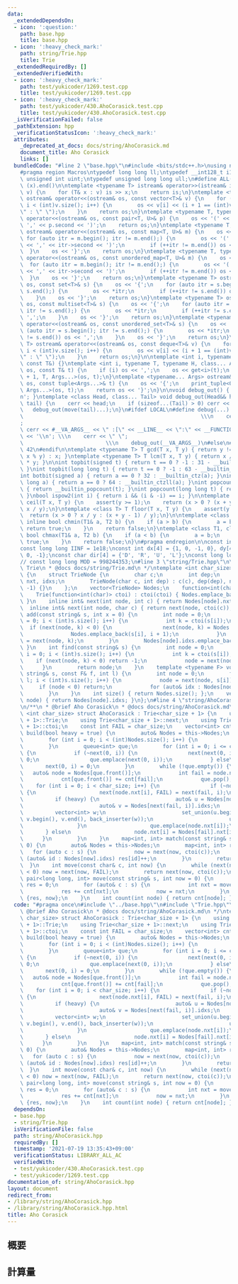 ```yaml
---
data:
  _extendedDependsOn:
  - icon: ':question:'
    path: base.hpp
    title: base.hpp
  - icon: ':heavy_check_mark:'
    path: string/Trie.hpp
    title: Trie
  _extendedRequiredBy: []
  _extendedVerifiedWith:
  - icon: ':heavy_check_mark:'
    path: test/yukicoder/1269.test.cpp
    title: test/yukicoder/1269.test.cpp
  - icon: ':heavy_check_mark:'
    path: test/yukicoder/430.AhoCorasick.test.cpp
    title: test/yukicoder/430.AhoCorasick.test.cpp
  _isVerificationFailed: false
  _pathExtension: hpp
  _verificationStatusIcon: ':heavy_check_mark:'
  attributes:
    _deprecated_at_docs: docs/string/AhoCorasick.md
    document_title: Aho Corasick
    links: []
  bundledCode: "#line 2 \"base.hpp\"\n#include <bits/stdc++.h>\nusing namespace std;\n\
    #pragma region Macros\ntypedef long long ll;\ntypedef __int128_t i128;\ntypedef\
    \ unsigned int uint;\ntypedef unsigned long long ull;\n#define ALL(x) (x).begin(),\
    \ (x).end()\n\ntemplate <typename T> istream& operator>>(istream& is, vector<T>&\
    \ v) {\n    for (T& x : v) is >> x;\n    return is;\n}\ntemplate <typename T>\
    \ ostream& operator<<(ostream& os, const vector<T>& v) {\n    for (int i = 0;\
    \ i < (int)v.size(); i++) {\n        os << v[i] << (i + 1 == (int)v.size() ? \"\
    \" : \" \");\n    }\n    return os;\n}\ntemplate <typename T, typename U> ostream&\
    \ operator<<(ostream& os, const pair<T, U>& p) {\n    os << '(' << p.first <<\
    \ ',' << p.second << ')';\n    return os;\n}\ntemplate <typename T, typename U>\
    \ ostream& operator<<(ostream& os, const map<T, U>& m) {\n    os << '{';\n   \
    \ for (auto itr = m.begin(); itr != m.end();) {\n        os << '(' << itr->first\
    \ << ',' << itr->second << ')';\n        if (++itr != m.end()) os << ',';\n  \
    \  }\n    os << '}';\n    return os;\n}\ntemplate <typename T, typename U> ostream&\
    \ operator<<(ostream& os, const unordered_map<T, U>& m) {\n    os << '{';\n  \
    \  for (auto itr = m.begin(); itr != m.end();) {\n        os << '(' << itr->first\
    \ << ',' << itr->second << ')';\n        if (++itr != m.end()) os << ',';\n  \
    \  }\n    os << '}';\n    return os;\n}\ntemplate <typename T> ostream& operator<<(ostream&\
    \ os, const set<T>& s) {\n    os << '{';\n    for (auto itr = s.begin(); itr !=\
    \ s.end();) {\n        os << *itr;\n        if (++itr != s.end()) os << ',';\n\
    \    }\n    os << '}';\n    return os;\n}\ntemplate <typename T> ostream& operator<<(ostream&\
    \ os, const multiset<T>& s) {\n    os << '{';\n    for (auto itr = s.begin();\
    \ itr != s.end();) {\n        os << *itr;\n        if (++itr != s.end()) os <<\
    \ ',';\n    }\n    os << '}';\n    return os;\n}\ntemplate <typename T> ostream&\
    \ operator<<(ostream& os, const unordered_set<T>& s) {\n    os << '{';\n    for\
    \ (auto itr = s.begin(); itr != s.end();) {\n        os << *itr;\n        if (++itr\
    \ != s.end()) os << ',';\n    }\n    os << '}';\n    return os;\n}\ntemplate <typename\
    \ T> ostream& operator<<(ostream& os, const deque<T>& v) {\n    for (int i = 0;\
    \ i < (int)v.size(); i++) {\n        os << v[i] << (i + 1 == (int)v.size() ? \"\
    \" : \" \");\n    }\n    return os;\n}\n\ntemplate <int i, typename T> void print_tuple(ostream&,\
    \ const T&) {}\ntemplate <int i, typename T, typename H, class... Args> void print_tuple(ostream&\
    \ os, const T& t) {\n    if (i) os << ',';\n    os << get<i>(t);\n    print_tuple<i\
    \ + 1, T, Args...>(os, t);\n}\ntemplate <typename... Args> ostream& operator<<(ostream&\
    \ os, const tuple<Args...>& t) {\n    os << '{';\n    print_tuple<0, tuple<Args...>,\
    \ Args...>(os, t);\n    return os << '}';\n}\n\nvoid debug_out() { cerr << '\\\
    n'; }\ntemplate <class Head, class... Tail> void debug_out(Head&& head, Tail&&...\
    \ tail) {\n    cerr << head;\n    if (sizeof...(Tail) > 0) cerr << \", \";\n \
    \   debug_out(move(tail)...);\n}\n#ifdef LOCAL\n#define debug(...)           \
    \                                                        \\\n    cerr << \" \"\
    ;                                                                     \\\n   \
    \ cerr << #__VA_ARGS__ << \" :[\" << __LINE__ << \":\" << __FUNCTION__ << \"]\"\
    \ << '\\n'; \\\n    cerr << \" \";                                           \
    \                          \\\n    debug_out(__VA_ARGS__)\n#else\n#define debug(...)\
    \ 42\n#endif\n\ntemplate <typename T> T gcd(T x, T y) { return y != 0 ? gcd(y,\
    \ x % y) : x; }\ntemplate <typename T> T lcm(T x, T y) { return x / gcd(x, y)\
    \ * y; }\n\nint topbit(signed t) { return t == 0 ? -1 : 31 - __builtin_clz(t);\
    \ }\nint topbit(long long t) { return t == 0 ? -1 : 63 - __builtin_clzll(t); }\n\
    int botbit(signed a) { return a == 0 ? 32 : __builtin_ctz(a); }\nint botbit(long\
    \ long a) { return a == 0 ? 64 : __builtin_ctzll(a); }\nint popcount(signed t)\
    \ { return __builtin_popcount(t); }\nint popcount(long long t) { return __builtin_popcountll(t);\
    \ }\nbool ispow2(int i) { return i && (i & -i) == i; }\n\ntemplate <class T> T\
    \ ceil(T x, T y) {\n    assert(y >= 1);\n    return (x > 0 ? (x + y - 1) / y :\
    \ x / y);\n}\ntemplate <class T> T floor(T x, T y) {\n    assert(y >= 1);\n  \
    \  return (x > 0 ? x / y : (x + y - 1) / y);\n}\n\ntemplate <class T1, class T2>\
    \ inline bool chmin(T1& a, T2 b) {\n    if (a > b) {\n        a = b;\n       \
    \ return true;\n    }\n    return false;\n}\ntemplate <class T1, class T2> inline\
    \ bool chmax(T1& a, T2 b) {\n    if (a < b) {\n        a = b;\n        return\
    \ true;\n    }\n    return false;\n}\n#pragma endregion\n\nconst int INF = 1e9;\n\
    const long long IINF = 1e18;\nconst int dx[4] = {1, 0, -1, 0}, dy[4] = {0, 1,\
    \ 0, -1};\nconst char dir[4] = {'D', 'R', 'U', 'L'};\nconst long long MOD = 1000000007;\n\
    // const long long MOD = 998244353;\n#line 3 \"string/Trie.hpp\"\n\n/**\n * @brief\
    \ Trie\n * @docs docs/string/Trie.md\n */\ntemplate <int char_size> struct Trie\
    \ {\n    struct TrieNode {\n        char c;\n        int dep;\n        vector<int>\
    \ nxt, idxs;\n        TrieNode(char c, int dep) : c(c), dep(dep), nxt(char_size,\
    \ -1) {}\n    };\n    vector<TrieNode> Nodes;\n    function<int(char)> ctoi;\n\
    \    Trie(function<int(char)> ctoi) : ctoi(ctoi) { Nodes.emplace_back('$', 0);\
    \ }\n    inline int& next(int node, int c) { return Nodes[node].nxt[c]; }\n  \
    \  inline int& next(int node, char c) { return next(node, ctoi(c)); }\n    void\
    \ add(const string& s, int x = 0) {\n        int node = 0;\n        for (int i\
    \ = 0; i < (int)s.size(); i++) {\n            int k = ctoi(s[i]);\n          \
    \  if (next(node, k) < 0) {\n                next(node, k) = Nodes.size();\n \
    \               Nodes.emplace_back(s[i], i + 1);\n            }\n            node\
    \ = next(node, k);\n        }\n        Nodes[node].idxs.emplace_back(x);\n   \
    \ }\n    int find(const string& s) {\n        int node = 0;\n        for (int\
    \ i = 0; i < (int)s.size(); i++) {\n            int k = ctoi(s[i]);\n        \
    \    if (next(node, k) < 0) return -1;\n            node = next(node, k);\n  \
    \      }\n        return node;\n    }\n    template <typename F> void query(const\
    \ string& s, const F& f, int l) {\n        int node = 0;\n        for (int i =\
    \ l; i < (int)s.size(); i++) {\n            node = next(node, s[i]);\n       \
    \     if (node < 0) return;\n            for (auto& idx : Nodes[node].idxs) f(idx);\n\
    \        }\n    }\n    int size() { return Nodes.size(); };\n    vector<int> idxs(int\
    \ node) { return Nodes[node].idxs; }\n};\n#line 4 \"string/AhoCorasick.hpp\"\n\
    \n/**\n * @brief Aho Corasick\n * @docs docs/string/AhoCorasick.md\n */\ntemplate\
    \ <int char_size> struct AhoCorasick : Trie<char_size + 1> {\n    using Trie<char_size\
    \ + 1>::Trie;\n    using Trie<char_size + 1>::next;\n    using Trie<char_size\
    \ + 1>::ctoi;\n    const int FAIL = char_size;\n    vector<int> cnt;\n    void\
    \ build(bool heavy = true) {\n        auto& Nodes = this->Nodes;\n        cnt.resize(Nodes.size());\n\
    \        for (int i = 0; i < (int)Nodes.size(); i++) {\n            cnt[i] = Nodes[i].idxs.size();\n\
    \        }\n        queue<int> que;\n        for (int i = 0; i <= char_size; i++)\
    \ {\n            if (~next(0, i)) {\n                next(next(0, i), FAIL) =\
    \ 0;\n                que.emplace(next(0, i));\n            } else\n         \
    \       next(0, i) = 0;\n        }\n        while (!que.empty()) {\n         \
    \   auto& node = Nodes[que.front()];\n            int fail = node.nxt[FAIL];\n\
    \            cnt[que.front()] += cnt[fail];\n            que.pop();\n        \
    \    for (int i = 0; i < char_size; i++) {\n                if (~node.nxt[i])\
    \ {\n                    next(node.nxt[i], FAIL) = next(fail, i);\n          \
    \          if (heavy) {\n                        auto& u = Nodes[node.nxt[i]].idxs;\n\
    \                        auto& v = Nodes[next(fail, i)].idxs;\n              \
    \          vector<int> w;\n                        set_union(u.begin(), u.end(),\
    \ v.begin(), v.end(), back_inserter(w));\n                        u = w;\n   \
    \                 }\n                    que.emplace(node.nxt[i]);\n         \
    \       } else\n                    node.nxt[i] = Nodes[fail].nxt[i];\n      \
    \      }\n        }\n    }\n    map<int, int> match(const string& s, int now =\
    \ 0) {\n        auto& Nodes = this->Nodes;\n        map<int, int> res;\n     \
    \   for (auto c : s) {\n            now = next(now, ctoi(c));\n            for\
    \ (auto& id : Nodes[now].idxs) res[id]++;\n        }\n        return res;\n  \
    \  }\n    int move(const char& c, int now) {\n        while (next(now, ctoi(c))\
    \ < 0) now = next(now, FAIL);\n        return next(now, ctoi(c));\n    }\n   \
    \ pair<long long, int> move(const string& s, int now = 0) {\n        long long\
    \ res = 0;\n        for (auto& c : s) {\n            int nxt = move(c, now);\n\
    \            res += cnt[nxt];\n            now = nxt;\n        }\n        return\
    \ {res, now};\n    }\n    int count(int node) { return cnt[node]; }\n};\n"
  code: "#pragma once\n#include \"../base.hpp\"\n#include \"Trie.hpp\"\n\n/**\n *\
    \ @brief Aho Corasick\n * @docs docs/string/AhoCorasick.md\n */\ntemplate <int\
    \ char_size> struct AhoCorasick : Trie<char_size + 1> {\n    using Trie<char_size\
    \ + 1>::Trie;\n    using Trie<char_size + 1>::next;\n    using Trie<char_size\
    \ + 1>::ctoi;\n    const int FAIL = char_size;\n    vector<int> cnt;\n    void\
    \ build(bool heavy = true) {\n        auto& Nodes = this->Nodes;\n        cnt.resize(Nodes.size());\n\
    \        for (int i = 0; i < (int)Nodes.size(); i++) {\n            cnt[i] = Nodes[i].idxs.size();\n\
    \        }\n        queue<int> que;\n        for (int i = 0; i <= char_size; i++)\
    \ {\n            if (~next(0, i)) {\n                next(next(0, i), FAIL) =\
    \ 0;\n                que.emplace(next(0, i));\n            } else\n         \
    \       next(0, i) = 0;\n        }\n        while (!que.empty()) {\n         \
    \   auto& node = Nodes[que.front()];\n            int fail = node.nxt[FAIL];\n\
    \            cnt[que.front()] += cnt[fail];\n            que.pop();\n        \
    \    for (int i = 0; i < char_size; i++) {\n                if (~node.nxt[i])\
    \ {\n                    next(node.nxt[i], FAIL) = next(fail, i);\n          \
    \          if (heavy) {\n                        auto& u = Nodes[node.nxt[i]].idxs;\n\
    \                        auto& v = Nodes[next(fail, i)].idxs;\n              \
    \          vector<int> w;\n                        set_union(u.begin(), u.end(),\
    \ v.begin(), v.end(), back_inserter(w));\n                        u = w;\n   \
    \                 }\n                    que.emplace(node.nxt[i]);\n         \
    \       } else\n                    node.nxt[i] = Nodes[fail].nxt[i];\n      \
    \      }\n        }\n    }\n    map<int, int> match(const string& s, int now =\
    \ 0) {\n        auto& Nodes = this->Nodes;\n        map<int, int> res;\n     \
    \   for (auto c : s) {\n            now = next(now, ctoi(c));\n            for\
    \ (auto& id : Nodes[now].idxs) res[id]++;\n        }\n        return res;\n  \
    \  }\n    int move(const char& c, int now) {\n        while (next(now, ctoi(c))\
    \ < 0) now = next(now, FAIL);\n        return next(now, ctoi(c));\n    }\n   \
    \ pair<long long, int> move(const string& s, int now = 0) {\n        long long\
    \ res = 0;\n        for (auto& c : s) {\n            int nxt = move(c, now);\n\
    \            res += cnt[nxt];\n            now = nxt;\n        }\n        return\
    \ {res, now};\n    }\n    int count(int node) { return cnt[node]; }\n};"
  dependsOn:
  - base.hpp
  - string/Trie.hpp
  isVerificationFile: false
  path: string/AhoCorasick.hpp
  requiredBy: []
  timestamp: '2021-07-19 13:35:43+09:00'
  verificationStatus: LIBRARY_ALL_AC
  verifiedWith:
  - test/yukicoder/430.AhoCorasick.test.cpp
  - test/yukicoder/1269.test.cpp
documentation_of: string/AhoCorasick.hpp
layout: document
redirect_from:
- /library/string/AhoCorasick.hpp
- /library/string/AhoCorasick.hpp.html
title: Aho Corasick
---
```

## 概要

## 計算量